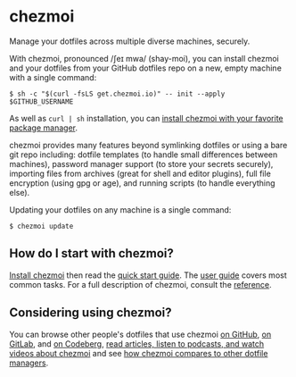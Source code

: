 # chezmoi

Manage your dotfiles across multiple diverse machines, securely.

With chezmoi, pronounced /ʃeɪ mwa/ (shay-moi), you can install chezmoi and your
dotfiles from your GitHub dotfiles repo on a new, empty machine with a single
command:

```console
$ sh -c "$(curl -fsLS get.chezmoi.io)" -- init --apply $GITHUB_USERNAME
```

As well as `curl | sh` installation, you can [install chezmoi with your favorite
package manager](/install/).

chezmoi provides many features beyond symlinking dotfiles or using a bare git
repo including: dotfile templates (to handle small differences between
machines), password manager support (to store your secrets securely), importing
files from archives (great for shell and editor plugins), full file encryption
(using gpg or age), and running scripts (to handle everything else).

Updating your dotfiles on any machine is a single command:

```console
$ chezmoi update
```

## How do I start with chezmoi?

[Install chezmoi](/install/) then read the [quick start guide](/quick-start/).
The [user guide](/user-guide/setup/) covers most common tasks. For a full
description of chezmoi, consult the [reference](/reference/).

## Considering using chezmoi?

You can browse other people's dotfiles that use chezmoi [on
GitHub](https://github.com/topics/chezmoi?o=desc&s=updated), [on
GitLab](https://gitlab.com/explore/projects?topic=chezmoi), and [on
Codeberg](https://codeberg.org/explore/repos?sort=recentupdate&q=chezmoi&tab=),
[read articles, listen to podcasts, and watch videos about
chezmoi](/links/articles-podcasts-and-videos/) and see [how chezmoi compares to
other dotfile managers](/comparison-table/).
